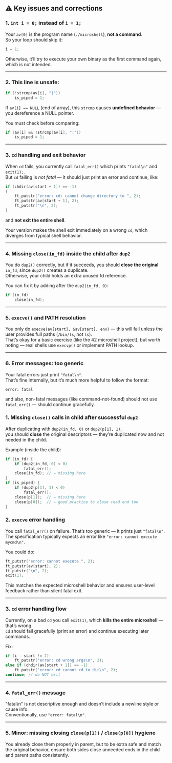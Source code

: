 ## ⚠️ Key issues and corrections

### 1. `int i = 0;` instead of `i = 1;`

Your `av[0]` is the program name (`./microshell`), **not a command**.  
So your loop should skip it:

```c
i = 1;
```

Otherwise, it’ll try to execute your own binary as the first command again, which is not intended.

---

### 2. This line is unsafe:

```c
if (!strcmp(av[i], "|"))
	is_piped = 1;
```

If `av[i] == NULL` (end of array), this `strcmp` causes **undefined behavior** — you dereference a NULL pointer.

You must check before comparing:

```c
if (av[i] && !strcmp(av[i], "|"))
	is_piped = 1;
```

---

### 3. `cd` handling and exit behavior

When `cd` fails, you currently call `fatal_err()` which prints `"fatal\n"` and `exit(1);`.  
But `cd` failing is _not fatal_ — it should just print an error and continue, like:

```c
if (chdir(av[start + 1]) == -1)
{
	ft_putstr("error: cd: cannot change directory to ", 2);
	ft_putstr(av[start + 1], 2);
	ft_putstr("\n", 2);
}
```

and **not exit the entire shell**.

Your version makes the shell exit immediately on a wrong `cd`, which diverges from typical shell behavior.

---

### 4. Missing `close(in_fd)` inside the child after `dup2`

You do `dup2()` correctly, but if it succeeds, you should **close the original** `in_fd`, since `dup2()` creates a duplicate.  
Otherwise, your child holds an extra unused fd reference.

You can fix it by adding after the `dup2(in_fd, 0)`:

```c
if (in_fd)
	close(in_fd);
```

---

### 5. `execve()` and PATH resolution

You only do `execve(av[start], &av[start], env)` — this will fail unless the user provides full paths (`/bin/ls`, not `ls`).  
That’s okay for a basic exercise (like the 42 microshell project), but worth noting — real shells use `execvp()` or implement PATH lookup.

---

### 6. Error messages: too generic

Your fatal errors just print `"fatal\n"`.  
That’s fine internally, but it’s much more helpful to follow the format:

```
error: fatal
```

and also, non-fatal messages (like command-not-found) should not use `fatal_err()` — should continue gracefully.

### 1. Missing `close()` calls in child after successful `dup2`

After duplicating with `dup2(in_fd, 0)` or `dup2(p[1], 1)`,  
you should **close** the original descriptors — they’re duplicated now and not needed in the child.

Example (inside the child):

```c
if (in_fd) {
    if (dup2(in_fd, 0) < 0)
        fatal_err();
    close(in_fd); // ← missing here
}
if (is_piped) {
    if (dup2(p[1], 1) < 0)
        fatal_err();
    close(p[1]);  // ← missing here
    close(p[0]);  // ← good practice to close read end too
}
```

### 2. `execve` error handling

You call `fatal_err()` on failure. That’s too generic — it prints just `"fatal\n"`.  
The specification typically expects an error like `"error: cannot execute mycmd\n"`.

You could do:

```c
ft_putstr("error: cannot execute ", 2);
ft_putstr(av[start], 2);
ft_putstr("\n", 2);
exit(1);
```

This matches the expected microshell behavior and ensures user-level feedback rather than silent fatal exit.

---

### 3. `cd` error handling flow

Currently, on a bad `cd` you call `exit(1)`, which **kills the entire microshell** — that’s wrong.  
`cd` should fail gracefully (print an error) and continue executing later commands.

Fix:

```c
if (i - start != 2)
    ft_putstr("error: cd wrong args\n", 2);
else if (chdir(av[start + 1]) == -1)
    ft_putstr("error: cd cannot cd to dir\n", 2);
continue; // do NOT exit
```

---

### 4. `fatal_err()` message

"fatal\n" is not descriptive enough and doesn’t include a newline style or cause info.  
Conventionally, use `"error: fatal\n"`.

---

### 5. Minor: missing closing `close(p[1])` / `close(p[0])` hygiene

You already close them properly in parent, but to be extra safe and match the original behavior, ensure both sides close unneeded ends in the child and parent paths consistently.
